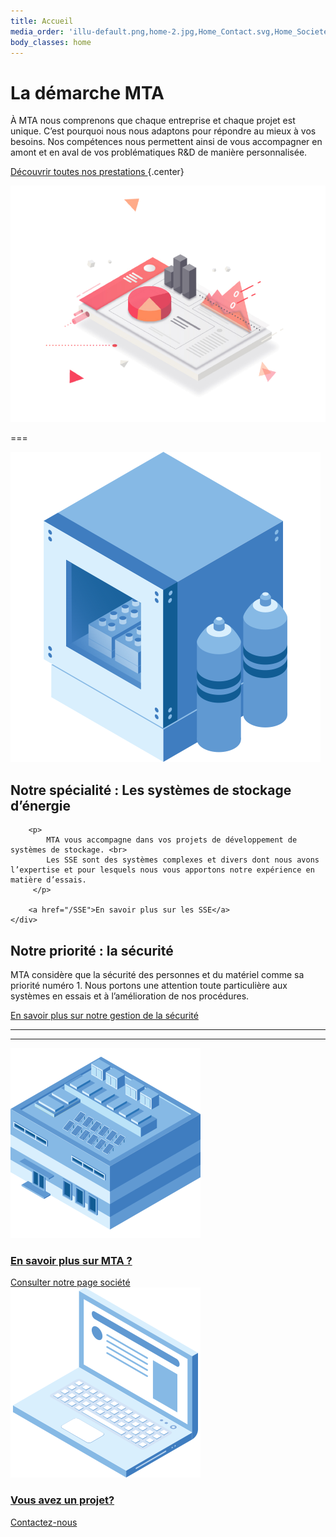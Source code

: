 ```yaml
---
title: Accueil
media_order: 'illu-default.png,home-2.jpg,Home_Contact.svg,Home_Societe.svg,Home_SSE.svg'
body_classes: home
---
```


# La démarche MTA 

À MTA nous comprenons que chaque entreprise et chaque projet est unique. C’est pourquoi nous nous adaptons pour répondre au mieux à vos besoins. Nos compétences nous permettent ainsi de vous accompagner en amont et en aval de vos problématiques R&D de manière personnalisée.

[Découvrir toutes nos prestations ](/prestations-et-demarche) {.center}

![](illu-default.png)

===

<div class="specialty">
    <div>
        <img src="Home_SSE.svg" alt="">
    </div>
    <div>
        <h2>Notre spécialité :   
            <span>Les systèmes de stockage d’énergie</span>
        </h2>

        <p>
            MTA vous accompagne dans vos projets de développement de systèmes de stockage. <br>
            Les SSE sont des systèmes complexes et divers dont nous avons l’expertise et pour lesquels nous vous apportons notre expérience en matière d’essais.
         </p>

        <a href="/SSE">En savoir plus sur les SSE</a>
    </div>
</div>

<div class="security">
    <div>
        <h2><i class="icon-security"></i>Notre priorité : <span>la sécurité</span></h2> 
        <p>MTA considère que la sécurité des personnes et du matériel comme sa priorité numéro 1. Nous portons une attention toute particulière aux systèmes en essais et à l’amélioration de nos procédures.</p>
        <a href="securite">En savoir plus sur notre gestion de la sécurité</a>
    </div>
    <hr>
    <hr>
</div>

<div class="grid-2 read-more">
    <div>
        <a href="/societe">
        	<img src="Home_Societe.svg" alt="" />
            <h3>En savoir plus sur MTA ?</h3>
            <span>Consulter notre page société</span>
        </a>
    </div> 
    <div>
        <a href="/contact">
        	<img src="Home_Contact.svg" alt="" />
            <h3>Vous avez un projet?</h3>
            <span>Contactez-nous</span>
        </a>
    </div>
</div>
